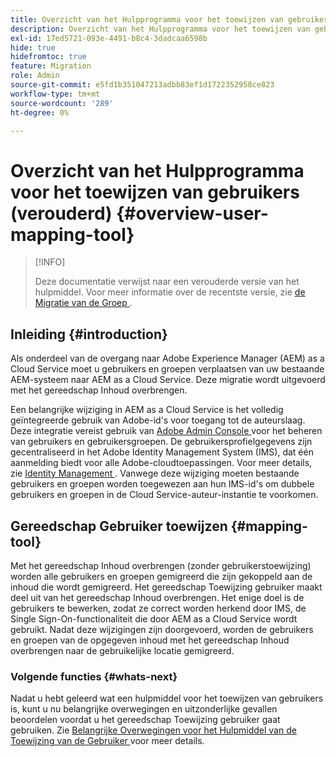 ```yaml
---
title: Overzicht van het Hulpprogramma voor het toewijzen van gebruikers (verouderd)
description: Overzicht van het Hulpprogramma voor het toewijzen van gebruikers (verouderd)
exl-id: 17ed5721-093e-4491-b8c4-3dadcaa6598b
hide: true
hidefromtoc: true
feature: Migration
role: Admin
source-git-commit: e5fd1b351047213adbb83ef1d1722352958ce823
workflow-type: tm+mt
source-wordcount: '289'
ht-degree: 0%

---
```



# Overzicht van het Hulpprogramma voor het toewijzen van gebruikers (verouderd) {#overview-user-mapping-tool}

>[!INFO]
>
>Deze documentatie verwijst naar een verouderde versie van het hulpmiddel. Voor meer informatie over de recentste versie, zie [ de Migratie van de Groep ](/help/journey-migration/content-transfer-tool/using-content-transfer-tool/group-migration.md).

<!-- Alexandru: drafting this for now

NOTE: "LEGACY" for user mapping includes everything before (that is, not including) 2.0.16 of CTT.

>[!CONTEXTUALHELP]
>id="aemcloud_ctt_usermapping"
>title="User Mapping Tool"
>abstract="The Content Transfer Tool helps you move users and groups from your existing AEM system to AEM as a Cloud Service. Existing users and groups need to be mapped to their IMS IDs to avoid duplicate users and groups on the Cloud Service author instance."
>additional-url="https://experienceleague.adobe.com/docs/experience-manager-cloud-service/moving/cloud-migration/content-transfer-tool/using-user-mapping-tool.html?lang=nl-NL#important-considerations" text="Important Considerations for using User Mapping Tool"
>additional-url="https://experienceleague.adobe.com/docs/experience-manager-cloud-service/moving/cloud-migration/content-transfer-tool/using-user-mapping-tool.html?lang=nl-NL#using-user-mapping-tool" text="Using User Mapping Tool"

-->

## Inleiding {#introduction}

Als onderdeel van de overgang naar Adobe Experience Manager (AEM) as a Cloud Service moet u gebruikers en groepen verplaatsen van uw bestaande AEM-systeem naar AEM as a Cloud Service. Deze migratie wordt uitgevoerd met het gereedschap Inhoud overbrengen.

Een belangrijke wijziging in AEM as a Cloud Service is het volledig geïntegreerde gebruik van Adobe-id&#39;s voor toegang tot de auteurslaag. Deze integratie vereist gebruik van [ Adobe Admin Console ](https://helpx.adobe.com/nl/enterprise/using/admin-console.html) voor het beheren van gebruikers en gebruikersgroepen. De gebruikersprofielgegevens zijn gecentraliseerd in het Adobe Identity Management System (IMS), dat één aanmelding biedt voor alle Adobe-cloudtoepassingen. Voor meer details, zie [ Identity Management ](https://experienceleague.adobe.com/docs/experience-manager-cloud-service/content/overview/what-is-new-and-different.html?lang=nl-NL#identity-management). Vanwege deze wijziging moeten bestaande gebruikers en groepen worden toegewezen aan hun IMS-id&#39;s om dubbele gebruikers en groepen in de Cloud Service-auteur-instantie te voorkomen.

## Gereedschap Gebruiker toewijzen {#mapping-tool}

Met het gereedschap Inhoud overbrengen (zonder gebruikerstoewijzing) worden alle gebruikers en groepen gemigreerd die zijn gekoppeld aan de inhoud die wordt gemigreerd. Het gereedschap Toewijzing gebruiker maakt deel uit van het gereedschap Inhoud overbrengen. Het enige doel is de gebruikers te bewerken, zodat ze correct worden herkend door IMS, de Single Sign-On-functionaliteit die door AEM as a Cloud Service wordt gebruikt. Nadat deze wijzigingen zijn doorgevoerd, worden de gebruikers en groepen van de opgegeven inhoud met het gereedschap Inhoud overbrengen naar de gebruikelijke locatie gemigreerd.

### Volgende functies {#whats-next}

Nadat u hebt geleerd wat een hulpmiddel voor het toewijzen van gebruikers is, kunt u nu belangrijke overwegingen en uitzonderlijke gevallen beoordelen voordat u het gereedschap Toewijzing gebruiker gaat gebruiken. Zie [ Belangrijke Overwegingen voor het Hulpmiddel van de Toewijzing van de Gebruiker ](/help/journey-migration/content-transfer-tool/user-mapping-tool-legacy/considerations-user-mapping-tool-legacy.md) voor meer details.
